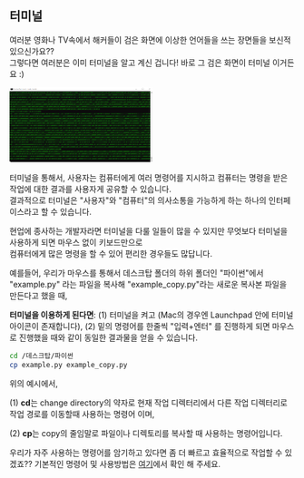 ## 터미널

여러분 영화나 TV속에서 해커들이 검은 화면에 이상한 언어들을 쓰는 장면들을 보신적 있으신가요??  
그렇다면 여러분은 이미 터미널을 알고 계신 겁니다! 바로 그 검은 화면이 터미널 이거든요 :)

<img src=/setup/imgs/terminul_intro.gif width='50%' height='50%'>

터미널을 통해서, 사용자는 컴퓨터에게 여러 명령어를 지시하고 컴퓨터는 명령을 받은 작업에 대한 결과를 사용자게 공유할 수 있습니다.   
결과적으로 터미널은 "사용자"와 "컴퓨터"의 의사소통을 가능하게 하는 하나의 인터페이스라고 할 수 있습니다.

현업에 종사하는 개발자라면 터미널을 다룰 일들이 많을 수 있지만 무엇보다 터미널을 사용하게 되면 마우스 없이 키보드만으로  
컴퓨터에게 많은 명령을 할 수 있어 편리한 경우들도 많답니다.   

예를들어, 우리가 마우스를 통해서 데스크탑 폴더의 하위 폴더인 "파이썬"에서 "example.py" 라는 파일을 복사해 "example_copy.py"라는 새로운 복사본 파일을 만든다고 했을 때, 

**터미널을 이용하게 된다면**: (1) 터미널을 켜고 (Mac의 경우엔 Launchpad 안에 터미널 아이콘이 존재합니다), (2) 밑의 명령어를 한줄씩 "입력+엔터" 를 진행하게 되면 마우스로 진행했을 때와 같이 동일한 결과물을 얻을 수 있습니다.  

```bash
cd /데스크탑/파이썬
cp example.py example_copy.py
```

위의 예시에서, 

(1) **cd**는 change directory의 약자로 현재 작업 디렉터리에서 다른 작업 디렉터리로 작업 경로를 이동할때 사용하는 명령어 이며, 

(2) **cp**는 copy의 줄임말로 파일이나 디렉토리를 복사할 때 사용하는 명령어입니다. 

우리가 자주 사용하는 명령어를 암기하고 있다면 좀 더 빠르고 효율적으로 작업할 수 있겠죠?? 기본적인 명령어 및 사용방법은 [여기](/setup/terminul_collection/README.md)에서 확인 해 주세요.
